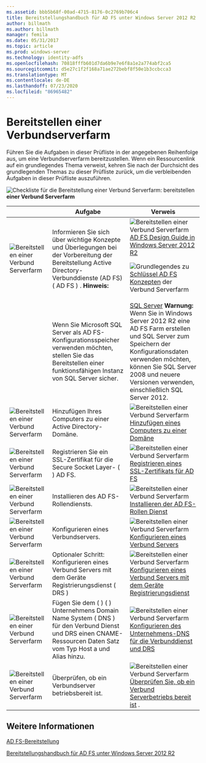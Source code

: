 ```yaml
---
ms.assetid: bbb5b68f-00ad-4715-8176-0c2769b706c4
title: Bereitstellungshandbuch für AD FS unter Windows Server 2012 R2
author: billmath
ms.author: billmath
manager: femila
ms.date: 05/31/2017
ms.topic: article
ms.prod: windows-server
ms.technology: identity-adfs
ms.openlocfilehash: 70818fffb601d7da6b9e7e6f8a1e2a774abf2ca5
ms.sourcegitcommit: d5e27c1f2f168a71ae272bebf8f50e1b3ccbcca3
ms.translationtype: MT
ms.contentlocale: de-DE
ms.lasthandoff: 07/23/2020
ms.locfileid: "86965482"
---
```

# <a name="deploying-a-federation-server-farm"></a>Bereitstellen einer Verbundserverfarm


Führen Sie die Aufgaben in dieser Prüfliste in der angegebenen Reihenfolge aus, um eine Verbundserverfarm bereitzustellen. Wenn ein Ressourcenlink auf ein grundlegendes Thema verweist, kehren Sie nach der Durchsicht des grundlegenden Themas zu dieser Prüfliste zurück, um die verbleibenden Aufgaben in dieser Prüfliste auszuführen.  
  
![Checkliste für die Bereitstellung einer Verbund Serverfarm: bereitstellen](media/2b05dce3-938f-4168-9b8f-1f4398cbdb9b.gif)**einer Verbund Serverfarm**  
  
||Aufgabe|Verweis|  
|-|--------|-------------|  
|![Bereitstellen einer Verbund Serverfarm](media/icon_checkboxo.gif)|Informieren Sie sich über wichtige Konzepte und Überlegungen bei der Vorbereitung der Bereitstellung Active Directory-Verbunddienste (AD FS) \( AD FS \) . **Hinweis:**|![Bereitstellen einer Verbund Serverfarm](media/faa393df-4856-4431-9eda-4f4e5be72a90.gif)[AD FS Design Guide in Windows Server 2012 R2](../../ad-fs/design/AD-FS-Design-Guide-in-Windows-Server-2012-R2.md)<p>![Grundlegendes zu](media/faa393df-4856-4431-9eda-4f4e5be72a90.gif)[Schlüssel AD FS Konzepten](../../ad-fs/technical-reference/Understanding-Key-AD-FS-Concepts.md) der Verbund Serverfarm|  
||Wenn Sie Microsoft SQL Server als AD FS-Konfigurationsspeicher verwenden möchten, stellen Sie das Bereitstellen einer funktionsfähigen Instanz von SQL Server sicher.|[SQL Server](/sql/sql-server/?view=sql-server-ver15) **Warnung:** Wenn Sie in Windows Server 2012 R2 eine AD FS Farm erstellen und SQL Server zum Speichern der Konfigurationsdaten verwenden möchten, können Sie SQL Server 2008 und neuere Versionen verwenden, einschließlich SQL Server 2012.|  
|![Bereitstellen einer Verbund Serverfarm](media/icon_checkboxo.gif)|Hinzufügen Ihres Computers zu einer Active Directory-Domäne.|![Bereitstellen einer Verbund Serverfarm](media/faa393df-4856-4431-9eda-4f4e5be72a90.gif)[Hinzufügen eines Computers zu einer Domäne](Join-a-Computer-to-a-Domain.md)|  
|![Bereitstellen einer Verbund Serverfarm](media/icon_checkboxo.gif)|Registrieren Sie ein SSL-Zertifikat für die Secure Socket Layer- \( \) AD FS.|![Bereitstellen einer Verbund Serverfarm](media/bc6cea1a-1c6c-4124-8c8f-1df5adfe8c88.gif)[Registrieren eines SSL-Zertifikats für AD FS](Enroll-an-SSL-Certificate-for-AD-FS.md)|  
|![Bereitstellen einer Verbund Serverfarm](media/icon_checkboxo.gif)|Installieren des AD FS-Rollendiensts.|![Bereitstellen einer Verbund Serverfarm](media/bc6cea1a-1c6c-4124-8c8f-1df5adfe8c88.gif)[Installieren der AD FS-Rollen Dienst](Install-the-AD-FS-Role-Service.md)|  
|![Bereitstellen einer Verbund Serverfarm](media/icon_checkboxo.gif)|Konfigurieren eines Verbundservers.|![Bereitstellen einer Verbund Serverfarm](media/bc6cea1a-1c6c-4124-8c8f-1df5adfe8c88.gif)[Konfigurieren eines Verbund Servers](Configure-a-Federation-Server.md)|  
|![Bereitstellen einer Verbund Serverfarm](media/icon_checkboxo.gif)|Optionaler Schritt: Konfigurieren eines Verbund Servers mit dem Geräte Registrierungsdienst \( DRS \)|![Bereitstellen einer Verbund Serverfarm](media/faa393df-4856-4431-9eda-4f4e5be72a90.gif)[Konfigurieren eines Verbund Servers mit dem Geräte Registrierungsdienst](Configure-a-federation-server-with-Device-Registration-Service.md)|  
|![Bereitstellen einer Verbund Serverfarm](media/icon_checkboxo.gif)|Fügen Sie dem \( \) \( \) Unternehmens Domain Name System \( DNS \) für den Verbund Dienst und DRS einen CNAME-Ressourcen Daten Satz vom Typ Host a und Alias hinzu.|![Bereitstellen einer Verbund Serverfarm](media/faa393df-4856-4431-9eda-4f4e5be72a90.gif)[Konfigurieren des Unternehmens-DNS für die Verbunddienst und DRS](Configure-Corporate-DNS-for-the-Federation-Service-and-DRS.md)|  
|![Bereitstellen einer Verbund Serverfarm](media/icon_checkboxo.gif)|Überprüfen, ob ein Verbundserver betriebsbereit ist.|![Bereitstellen einer Verbund Serverfarm](media/faa393df-4856-4431-9eda-4f4e5be72a90.gif)[Überprüfen Sie, ob ein Verbund Serverbetriebs bereit ist](Verify-That-a-Federation-Server-Is-Operational.md) .|  
  

## <a name="see-also"></a>Weitere Informationen  
[AD FS-Bereitstellung](../../ad-fs/AD-FS-Deployment.md)  

[Bereitstellungshandbuch für AD FS unter Windows Server 2012 R2](../../ad-fs/deployment/Windows-Server-2012-R2-AD-FS-Deployment-Guide.md)  
  
